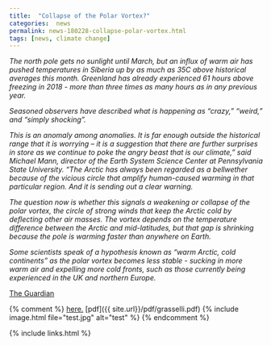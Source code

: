 ```yaml
---
title:  "Collapse of the Polar Vortex?"
categories:  news
permalink: news-180228-collapse-polar-vortex.html
tags: [news, climate change]
---
```


*The north pole gets no sunlight until March, but an influx of warm air has pushed temperatures in Siberia up by as much as 35C above historical averages this month. Greenland has already experienced 61 hours above freezing in 2018 - more than three times as many hours as in any previous year.*

*Seasoned observers have described what is happening as “crazy,” “weird,” and “simply shocking”.*

*This is an anomaly among anomalies. It is far enough outside the historical range that it is worrying – it is a suggestion that there are further surprises in store as we continue to poke the angry beast that is our climate,” said Michael Mann, director of the Earth System Science Center at Pennsylvania State University. “The Arctic has always been regarded as a bellwether because of the vicious circle that amplify human-caused warming in that particular region. And it is sending out a clear warning.*

*The question now is whether this signals a weakening or collapse of the polar vortex, the circle of strong winds that keep the Arctic cold by deflecting other air masses. The vortex depends on the temperature difference between the Arctic and mid-latitudes, but that gap is shrinking because the pole is warming faster than anywhere on Earth.*

*Some scientists speak of a hypothesis known as “warm Arctic, cold continents” as the polar vortex becomes less stable - sucking in more warm air and expelling more cold fronts, such as those currently being experienced in the UK and northern Europe.*





[The Guardian](https://www.theguardian.com/environment/2018/feb/27/arctic-warming-scientists-alarmed-by-crazy-temperature-rises)

{% comment %}
[here.](/minskycode.html)
[pdf]({{ site.url}}/pdf/grasselli.pdf)
{% include image.html file="test.jpg" alt="test"  %}
{% endcomment %}

{% include links.html %}
